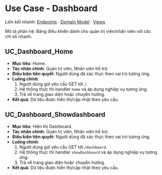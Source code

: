 # Use Case - Dashboard

*Liên kết nhanh*: [Endpoints](../../APIs/Dashboard/Endpoints.md) · [Domain Model](DomainModel.mmd) · [Views](Views.md)

Mô tả phân hệ: Bảng điều khiển dành cho quản trị viên/nhân viên với các chỉ số nhanh.

## UC_Dashboard_Home

* **Mục tiêu**: Home.
* **Tác nhân chính**: Quản trị viên, Nhân viên hỗ trợ.
* **Điều kiện tiên quyết**: Người dùng đã xác thực theo vai trò tương ứng.
* **Luồng chính**:
  1. Người dùng gửi yêu cầu GET tới `/`.
  2. Hệ thống thực thi handler `home` và áp dụng nghiệp vụ tương ứng.
  3. Trả về trang giao diện hoặc chuyển hướng.
* **Kết quả**: Dữ liệu được hiển thị/cập nhật theo yêu cầu.

## UC_Dashboard_Showdashboard

* **Mục tiêu**: Hiển thị Dashboard.
* **Tác nhân chính**: Quản trị viên, Nhân viên hỗ trợ.
* **Điều kiện tiên quyết**: Người dùng đã xác thực theo vai trò tương ứng.
* **Luồng chính**:
  1. Người dùng gửi yêu cầu GET tới `/dashboard`.
  2. Hệ thống thực thi handler `showDashboard` và áp dụng nghiệp vụ tương ứng.
  3. Trả về trang giao diện hoặc chuyển hướng.
* **Kết quả**: Dữ liệu được hiển thị/cập nhật theo yêu cầu.
